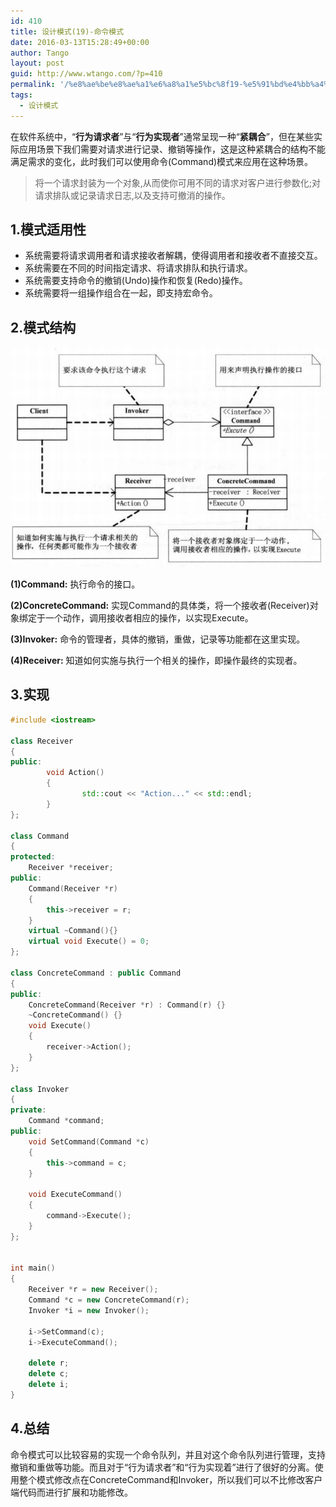 ```yaml
---
id: 410
title: 设计模式(19)-命令模式
date: 2016-03-13T15:28:49+00:00
author: Tango
layout: post
guid: http://www.wtango.com/?p=410
permalink: '/%e8%ae%be%e8%ae%a1%e6%a8%a1%e5%bc%8f19-%e5%91%bd%e4%bb%a4%e6%a8%a1%e5%bc%8f/'
tags:
  - 设计模式
---
```


在软件系统中，“**行为请求者**”与“**行为实现者**”通常呈现一种“**紧耦合**”，但在某些实际应用场景下我们需要对请求进行记录、撤销等操作，这是这种紧耦合的结构不能满足需求的变化，此时我们可以使用命令(Command)模式来应用在这种场景。

> 将一个请求封装为一个对象,从而使你可用不同的请求对客户进行参数化;对请求排队或记录请求日志,以及支持可撤消的操作。

## 1.模式适用性
  * 系统需要将请求调用者和请求接收者解耦，使得调用者和接收者不直接交互。
  * 系统需要在不同的时间指定请求、将请求排队和执行请求。
  * 系统需要支持命令的撤销(Undo)操作和恢复(Redo)操作。
  * 系统需要将一组操作组合在一起，即支持宏命令。

## 2.模式结构
![](../wp-content/uploads/2016/03/Screenshot-from-2016-03-13-145348.png)

**(1)Command:** 执行命令的接口。

**(2)ConcreteCommand:** 实现Command的具体类，将一个接收者(Receiver)对象绑定于一个动作，调用接收者相应的操作，以实现Execute。

**(3)Invoker:** 命令的管理者，具体的撤销，重做，记录等功能都在这里实现。

**(4)Receiver:** 知道如何实施与执行一个相关的操作，即操作最终的实现者。

## 3.实现
```c++
#include <iostream>

class Receiver
{
public:
        void Action()
        {
                std::cout << "Action..." << std::endl;
        }
};

class Command
{
protected:
	Receiver *receiver;
public:
	Command(Receiver *r)
	{
		this->receiver = r;
	}
	virtual ~Command(){}
	virtual void Execute() = 0;
};

class ConcreteCommand : public Command
{
public:
	ConcreteCommand(Receiver *r) : Command(r) {}
	~ConcreteCommand() {}
	void Execute() 
	{
		receiver->Action();
	}
};

class Invoker
{
private:
	Command *command;
public:
	void SetCommand(Command *c)
	{
		this->command = c;
	}

	void ExecuteCommand()
	{
		command->Execute();
	}
};


int main()
{
	Receiver *r = new Receiver();
	Command *c = new ConcreteCommand(r);
	Invoker *i = new Invoker();

	i->SetCommand(c);
	i->ExecuteCommand();

	delete r;
	delete c;
	delete i;
}
```
## 4.总结

命令模式可以比较容易的实现一个命令队列，并且对这个命令队列进行管理，支持撤销和重做等功能。而且对于“行为请求者”和“行为实现着”进行了很好的分离。使用整个模式修改点在ConcreteCommand和Invoker，所以我们可以不比修改客户端代码而进行扩展和功能修改。